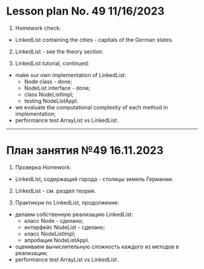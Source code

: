 # Lesson plan No. 49 11/16/2023

1. Homework check:
- LinkedList containing the cities - capitals of the German states.

2. LinkedList - see the theory section.

3. LinkedList tutorial, continued:
- make our own implementation of LinkedList:
  - Node class - done;
  - NodeList interface - done;
  - class NodeListImpl;
  - testing NodeListAppl.
- we evaluate the computational complexity of each method in implementation;
- performance test ArrayList vs LinkedList.


___________________________________________

# План занятия №49 16.11.2023

1. Проверка Homework:
- LinkedList, содержащий города - столицы земель Германии.

2. LinkedList - см. раздел теория.

3. Практикум по LinkedList, продолжение:
- делаем собственную реализацию LinkedList:
   - класс Node - сделано;
   - интерфейс NodeList - сделано;
   - класс NodeListImpl;
   - апробация NodeListAppl.
- оцениваем вычислительную сложность каждого из методов в реализации;
- performance test ArrayList vs LinkedList.
